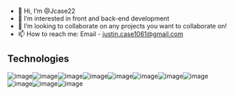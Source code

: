 - 👋 Hi, I’m @Jcase22
- 👀 I’m interested in front and back-end development
- 💞️ I’m looking to collaborate on any projects you want to collaborate on!
- 📫 How to reach me:
     Email - justin.case1061@gmail.com
     
     
## Technologies

![image](https://img.shields.io/badge/JavaScript-323330?style=for-the-badge&logo=javascript&logoColor=F7DF1E)![image](https://img.shields.io/badge/HTML5-E34F26?style=for-the-badge&logo=html5&logoColor=white)![image](https://img.shields.io/badge/CSS3-1572B6?style=for-the-badge&logo=css3&logoColor=white)![image](https://img.shields.io/badge/PostgreSQL-316192?style=for-the-badge&logo=postgresql&logoColor=white)![image](https://img.shields.io/badge/MongoDB-4EA94B?style=for-the-badge&logo=mongodb&logoColor=white)![image](	https://img.shields.io/badge/Node.js-339933?style=for-the-badge&logo=nodedotjs&logoColor=white)![image](	https://img.shields.io/badge/npm-CB3837?style=for-the-badge&logo=npm&logoColor=white)![image](https://img.shields.io/badge/Express.js-000000?style=for-the-badge&logo=express&logoColor=white)![image](https://img.shields.io/badge/React-20232A?style=for-the-badge&logo=react&logoColor=61DAFB)![image](https://img.shields.io/badge/jQuery-0769AD?style=for-the-badge&logo=jquery&logoColor=white)![image](https://img.shields.io/badge/Amazon_AWS-232F3E?style=for-the-badge&logo=amazon-aws&logoColor=white)
    
    
     

<!---
Jcase22/Jcase22 is a ✨ special ✨ repository because its `README.md` (this file) appears on your GitHub profile.
You can click the Preview link to take a look at your changes.
--->
